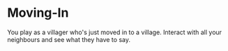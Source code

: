 # Moving-In
You play as a villager who's just moved in to a village. Interact with all your neighbours and see what they have to say.
